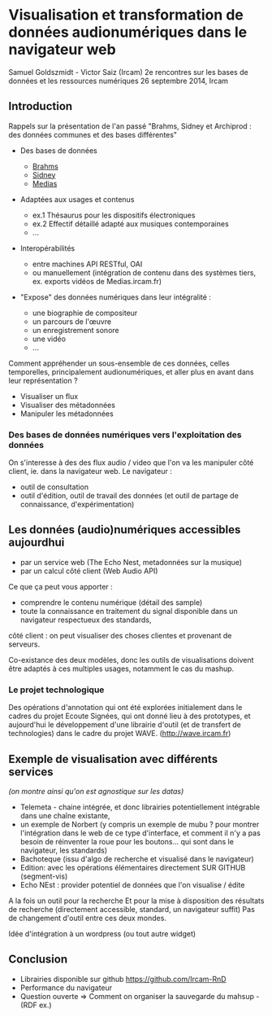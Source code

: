 # Visualisation et transformation de données audionumériques dans le navigateur web


Samuel Goldszmidt - Victor Saiz (Ircam)
2e rencontres sur les bases de données et les ressources numériques
26 septembre 2014, Ircam


## Introduction

Rappels sur la présentation de l'an passé "Brahms, Sidney et Archiprod : des données communes et des bases différentes"
* Des bases de données
    * [Brahms](http://brahms.ircam.fr)
    * [Sidney](http://brahms.ircam.fr/sidney/)
    * [Medias](http://medias.ircam.fr)
* Adaptées aux usages et contenus
    * ex.1 Thésaurus pour les dispositifs électroniques
    * ex.2 Effectif détaillé adapté aux musiques contemporaines
    * ...
* Interopérabilités
    * entre machines API RESTful, OAI
    * ou manuellement (intégration de contenu dans des systèmes tiers, ex. exports vidéos de Medias.ircam.fr)

* "Expose" des données numériques dans leur intégralité :
    * une biographie de compositeur
    * un parcours de l'œuvre
    * un enregistrement sonore
    * une vidéo
    * ...

Comment appréhender un sous-ensemble de ces données, celles temporelles, principalement audionumériques, et aller plus en avant dans leur représentation ?
* Visualiser un flux
* Visualiser des métadonnées
* Manipuler les métadonnées <!-- comme on pourrait manipuler un texte par exemplz -->

### Des bases de données numériques vers l'exploitation des données

On s'interesse à des des flux audio / video que l'on va les manipuler côté client, ie. dans la navigateur web.
Le navigateur :
* outil de consultation
* outil d'édition, outil de travail des données (et outil de partage de connaissance, d'expérimentation)

## Les données (audio)numériques accessibles aujourdhui

* par un service web (The Echo Nest, metadonnées sur la musique)
* par un calcul côté client (Web Audio API)

Ce que ça peut vous apporter :
* comprendre le contenu numérique (détail des sample)
* toute la connaissance en traitement du signal disponible dans un navigateur respectueux des standards,

côté client : on peut visualiser des choses clientes et provenant de serveurs.

Co-existance des deux modèles, donc les outils de visualisations doivent être adaptés à ces multiples usages, notamment le cas du mashup.

### Le projet technologique

Des opérations d'annotation qui ont été explorées initialement dans le cadres du projet Ecoute Signées, qui ont donné lieu à des prototypes,
et aujourd'hui le développement d'une librairie d'outil (et de transfert de technologies) dans le cadre du projet WAVE. (http://wave.ircam.fr)


## Exemple de visualisation avec différents services
_(on montre ainsi qu'on est agnostique sur les datas)_

- Telemeta - chaine intégrée, et donc librairies potentiellement intégrable dans une chaîne existante,
- un exemple de Norbert (y compris un exemple de mubu ? pour montrer l'intégration dans le web de ce type d'interface, et comment il n'y a pas besoin de réinventer la roue pour les boutons... qui sont dans le navigateur, les standards)
- Bachoteque (issu d'algo de recherche et visualisé dans le navigateur)
- Edition: avec les opérations élémentaires directement SUR GITHUB (segment-vis)
- Echo NEst : provider potentiel de données que l'on visualise / édite

A la fois un outil pour la recherche
Et pour la mise à disposition des résultats de recherche (directement accessible, standard, un navigateur suffit)
Pas de changement d'outil entre ces deux mondes.

Idée d'intégration à un wordpress (ou tout autre widget)

## Conclusion

* Librairies disponible sur github https://github.com/Ircam-RnD
* Performance du navigateur
* Question ouverte => Comment on organiser la sauvegarde du mahsup - (RDF ex.)
